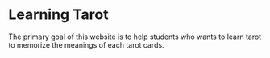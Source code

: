 # Learning Tarot

The primary goal of this website is to help students who wants to learn tarot to memorize the meanings of each tarot cards. 

